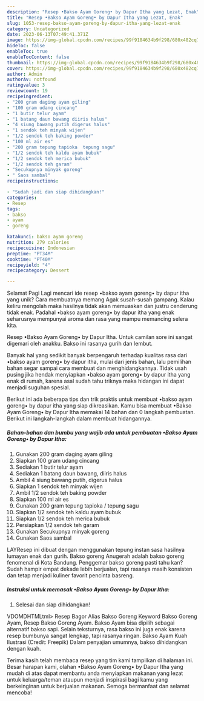 ```yaml
---
description: "Resep •Bakso Ayam Goreng• by Dapur Itha yang Lezat, Enak"
title: "Resep •Bakso Ayam Goreng• by Dapur Itha yang Lezat, Enak"
slug: 1053-resep-bakso-ayam-goreng-by-dapur-itha-yang-lezat-enak
category: Uncategorized
date: 2023-06-13T07:49:41.371Z
image: https://img-global.cpcdn.com/recipes/99f9184634b9f298/680x482cq70/bakso-ayam-goreng-by-dapur-itha-foto-resep-utama.jpg
hideToc: false
enableToc: true
enableTocContent: false
thumbnail: https://img-global.cpcdn.com/recipes/99f9184634b9f298/680x482cq70/bakso-ayam-goreng-by-dapur-itha-foto-resep-utama.jpg
cover: https://img-global.cpcdn.com/recipes/99f9184634b9f298/680x482cq70/bakso-ayam-goreng-by-dapur-itha-foto-resep-utama.jpg
author: Admin
authorAv: notfound
ratingvalue: 3
reviewcount: 19
recipeingredient:
- "200 gram daging ayam giling"
- "100 gram udang cincang"
- "1 butir telur ayam"
- "1 batang daun bawang diiris halus"
- "4 siung bawang putih digerus halus"
- "1 sendok teh minyak wijen"
- "1/2 sendok teh baking powder"
- "100 ml air es"
- "200 gram tepung tapioka  tepung sagu"
- "1/2 sendok teh kaldu ayam bubuk"
- "1/2 sendok teh merica bubuk"
- "1/2 sendok teh garam"
- "Secukupnya minyak goreng"
- " Saos sambal"
recipeinstructions:

- "Sudah jadi dan siap dihidangkan!"
categories:
- Resep
tags:
- bakso
- ayam
- goreng

katakunci: bakso ayam goreng 
nutrition: 279 calories
recipecuisine: Indonesian
preptime: "PT34M"
cooktime: "PT40M"
recipeyield: "4"
recipecategory: Dessert

---
```



Selamat Pagi Lagi mencari ide resep •bakso ayam goreng• by dapur itha yang unik? Cara membuatnya memang Agak susah-susah gampang. Kalau keliru mengolah maka hasilnya tidak akan memuaskan dan justru cenderung tidak enak. Padahal •bakso ayam goreng• by dapur itha yang enak seharusnya mempunyai aroma dan rasa yang mampu memancing selera kita.


Resep •Bakso Ayam Goreng• by Dapur Itha. Untuk camilan sore ini sangat digemari oleh anakku. Bakso ini rasanya gurih dan lembut.

Banyak hal yang sedikit banyak berpengaruh terhadap kualitas rasa dari •bakso ayam goreng• by dapur itha, mulai dari jenis bahan, lalu pemilihan bahan segar sampai cara membuat dan menghidangkannya. Tidak usah pusing jika hendak menyiapkan •bakso ayam goreng• by dapur itha yang enak di rumah, karena asal sudah tahu triknya maka hidangan ini dapat menjadi suguhan spesial.


Berikut ini ada beberapa tips dan trik praktis untuk membuat •bakso ayam goreng• by dapur itha yang siap dikreasikan. Kamu bisa membuat •Bakso Ayam Goreng• by Dapur Itha memakai 14 bahan dan 0 langkah pembuatan. Berikut ini langkah-langkah dalam membuat hidangannya.

<!--inarticleads1-->

##### Bahan-bahan dan bumbu yang wajib ada untuk pembuatan •Bakso Ayam Goreng• by Dapur Itha:

1. Gunakan 200 gram daging ayam giling
1. Siapkan 100 gram udang cincang
1. Sediakan 1 butir telur ayam
1. Sediakan 1 batang daun bawang, diiris halus
1. Ambil 4 siung bawang putih, digerus halus
1. Siapkan 1 sendok teh minyak wijen
1. Ambil 1/2 sendok teh baking powder
1. Siapkan 100 ml air es
1. Gunakan 200 gram tepung tapioka / tepung sagu
1. Siapkan 1/2 sendok teh kaldu ayam bubuk
1. Siapkan 1/2 sendok teh merica bubuk
1. Persiapkan 1/2 sendok teh garam
1. Gunakan Secukupnya minyak goreng
1. Gunakan  Saos sambal


LAYResep ini dibuat dengan menggunakan tepung instan sasa hasilnya lumayan enak dan gurih. Bakso goreng Anugerah adalah bakso goreng fenomenal di Kota Bandung. Penggemar bakso goreng pasti tahu kan? Sudah hampir empat dekade lebih berjualan, tapi rasanya masih konsisten dan tetap menjadi kuliner favorit pencinta basreng. 

<!--inarticleads2-->

##### Instruksi untuk memasak •Bakso Ayam Goreng• by Dapur Itha:


1. Selesai dan siap dihidangkan!

VDOMDHTMLtml&gt; Resep Bagor Alias Bakso Goreng Keyword Bakso Goreng Ayam, Resep Bakso Goreng Ayam. Bakso Ayam bisa dipilih sebagai alternatif bakso sapi. Selain teksturnya, rasa bakso ini juga enak karena resep bumbunya sangat lengkap, tapi rasanya ringan. Bakso Ayam Kuah Ilustrasi (Credit: Freepik) Dalam penyajian umumnya, bakso dihidangkan dengan kuah. 

Terima kasih telah membaca resep yang tim kami tampilkan di halaman ini. Besar harapan kami, olahan •Bakso Ayam Goreng• by Dapur Itha yang mudah di atas dapat membantu anda menyiapkan makanan yang lezat untuk keluarga/teman ataupun menjadi inspirasi bagi kamu yang berkeinginan untuk berjualan makanan. Semoga bermanfaat dan selamat mencoba!
